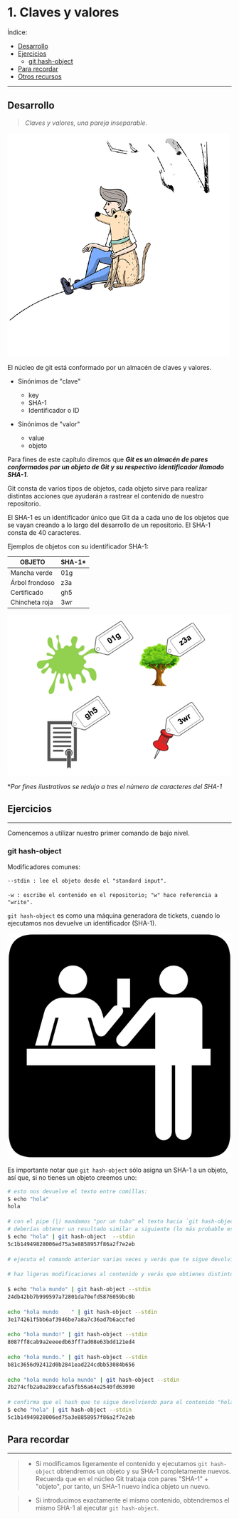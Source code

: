 # 1. Claves y valores

Índice:

- [Desarrollo](2_claves_y_valores.md#desarrollo)
- [Ejercicios](2_claves_y_valores.md#ejercicios)
	- [git hash-object](2_claves_y_valores.md#git-hash-object)
- [Para recordar](2_claves_y_valores.md#para-recordar)
- [Otros recursos](2_claves_y_valores.md#recursos)


----


## Desarrollo

 > _Claves y valores, una pareja inseparable_.
 
![alt](imagenes/claves_y_valores.png) 

El núcleo de git está conformado por un almacén de claves y valores.

- Sinónimos de "clave"
	- key
	- SHA-1
	- Identificador o ID

- Sinónimos de "valor"
	- value 
	- objeto
	

Para fines de este capítulo diremos que **_Git es un almacén de pares conformados por un objeto de Git y su respectivo identificador llamado SHA-1_**. 

Git consta de varios tipos de objetos, cada objeto sirve para realizar distintas acciones que ayudarán a rastrear el contenido de nuestro repositorio.

El SHA-1 es un identificador único que Git da a cada uno de los objetos que se vayan creando a lo largo del desarrollo de un repositorio. El SHA-1 consta de 40 caracteres.

Ejemplos de objetos con su identificador SHA-1:

| OBJETO | SHA-1* |
| ---- | ---- |
| Mancha verde | 01g |
| Árbol frondoso| z3a |
| Certificado | gh5 |
| Chincheta roja | 3wr 





![alt](imagenes/sha-1.png) 


*_Por fines ilustrativos se redujo a tres el número de caracteres del SHA-1_

## Ejercicios
----

Comencemos a utilizar nuestro primer comando de bajo nivel.

### git hash-object

Modificadores comunes:

	--stdin : lee el objeto desde el "standard input".
	
	-w : escribe el contenido en el repositorio; "w" hace referencia a "write".
 
 `git hash-object` es como una máquina generadora de tickets, cuando lo ejecutamos nos devuelve un identificador (SHA-1).
 
 ![alt](imagenes/dame_un_ticket.png) 
 
 Es importante notar que `git hash-object` sólo asigna un SHA-1 a un objeto, así que, si no tienes un objeto creemos uno:
 
```bash 
# esto nos devuelve el texto entre comillas:
$ echo "hola"
hola

# con el pipe (|) mandamos "por un tubo" el texto hacia `git hash-object` para que lo convierta en un objeto y le asigne un SHA-1.
# deberías obtener un resultado similar a siguiente (lo más probable es que el SHA-1 que te asigne Git sea diferente pero debe tener 40 caracteres)
$ echo "hola" | git hash-object  --stdin
5c1b14949828006ed75a3e8858957f86a2f7e2eb

# ejecuta el comando anterior varias veces y verás que te sigue devolviendo el mismo SHA-1.

# haz ligeras modificaciones al contenido y verás que obtienes distintos SHA-1 por más ligera que sea la modificación que hagas:

$ echo "hola mundo" | git hash-object --stdin
24db42bb7b999597a72801da70efd5876059bc0b

echo "hola mundo    " | git hash-object --stdin
3e174261f5bb6af3946be7a8a7c36ad7b6accfed

echo "hola mundo!" | git hash-object --stdin
8087ff8cab9a2eeeedb63ff7ad08e63bdd121ed4

echo "hola mundo." | git hash-object --stdin
b81c3656d92412d0b2841ead224cdbb53084b656

echo "hola mundo hola mundo" | git hash-object --stdin
2b274cfb2a0a289ccafa5fb56a64e2540fd63090

# confirma que el hash que te sigue devolviendo para el contenido "hola" sigue siendo el mismo:
$ echo "hola" | git hash-object --stdin
5c1b14949828006ed75a3e8858957f86a2f7e2eb

```

## Para recordar
---
> - Si modificamos ligeramente el contenido y ejecutamos `git hash-object` obtendremos un objeto y su SHA-1 completamente nuevos.
Recuerda que en el núcleo Git trabaja con pares "SHA-1" + "objeto", por tanto, un SHA-1 nuevo indica objeto un nuevo.

> - Si introducimos exactamente el mismo contenido, obtendremos el mismo SHA-1 al ejecutar  `git hash-object`.





